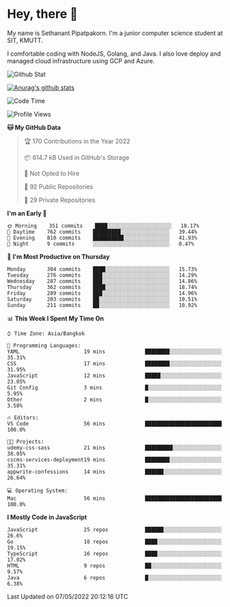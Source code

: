 # Hey, there 🙌
My name is Sethanant Pipatpakorn. I'm a junior computer science student at SIT, KMUTT.

I comfortable coding with NodeJS, Golang, and Java. I also love deploy and managed cloud infrastructure using GCP and Azure.

![Github Stat](https://github-profile-summary-cards.vercel.app/api/cards/profile-details?username=thetkpark&theme=dracula)

[![Anurag's github stats](https://github-readme-stats.vercel.app/api?username=thetkpark&count_private=true&show_icons=true&theme=tokyonight)](https://github.com/anuraghazra/github-readme-stats)

<!--START_SECTION:waka-->
![Code Time](http://img.shields.io/badge/Code%20Time-0-blue)

![Profile Views](http://img.shields.io/badge/Profile%20Views-1-blue)

**🐱 My GitHub Data** 

> 🏆 170 Contributions in the Year 2022
 > 
> 📦 614.7 kB Used in GitHub's Storage 
 > 
> 🚫 Not Opted to Hire
 > 
> 📜 92 Public Repositories 
 > 
> 🔑 29 Private Repositories  
 > 
**I'm an Early 🐤** 

```text
🌞 Morning    351 commits    ████░░░░░░░░░░░░░░░░░░░░░   18.17% 
🌆 Daytime    762 commits    █████████░░░░░░░░░░░░░░░░   39.44% 
🌃 Evening    810 commits    ██████████░░░░░░░░░░░░░░░   41.93% 
🌙 Night      9 commits      ░░░░░░░░░░░░░░░░░░░░░░░░░   0.47%

```
📅 **I'm Most Productive on Thursday** 

```text
Monday       304 commits    ████░░░░░░░░░░░░░░░░░░░░░   15.73% 
Tuesday      276 commits    ███░░░░░░░░░░░░░░░░░░░░░░   14.29% 
Wednesday    287 commits    ███░░░░░░░░░░░░░░░░░░░░░░   14.86% 
Thursday     362 commits    ████░░░░░░░░░░░░░░░░░░░░░   18.74% 
Friday       289 commits    ███░░░░░░░░░░░░░░░░░░░░░░   14.96% 
Saturday     203 commits    ██░░░░░░░░░░░░░░░░░░░░░░░   10.51% 
Sunday       211 commits    ██░░░░░░░░░░░░░░░░░░░░░░░   10.92%

```


📊 **This Week I Spent My Time On** 

```text
⌚︎ Time Zone: Asia/Bangkok

💬 Programming Languages: 
YAML                     19 mins             ████████░░░░░░░░░░░░░░░░░   35.31% 
CSS                      17 mins             ████████░░░░░░░░░░░░░░░░░   31.95% 
JavaScript               12 mins             █████░░░░░░░░░░░░░░░░░░░░   23.05% 
Git Config               3 mins              █░░░░░░░░░░░░░░░░░░░░░░░░   5.95% 
Other                    2 mins              █░░░░░░░░░░░░░░░░░░░░░░░░   3.58%

🔥 Editors: 
VS Code                  56 mins             █████████████████████████   100.0%

🐱‍💻 Projects: 
udemy-css-sass           21 mins             █████████░░░░░░░░░░░░░░░░   38.05% 
cscms-services-deployment19 mins             ████████░░░░░░░░░░░░░░░░░   35.31% 
appwrite-confessions     14 mins             ██████░░░░░░░░░░░░░░░░░░░   26.64%

💻 Operating System: 
Mac                      56 mins             █████████████████████████   100.0%

```

**I Mostly Code in JavaScript** 

```text
JavaScript               25 repos            ██████░░░░░░░░░░░░░░░░░░░   26.6% 
Go                       18 repos            ████░░░░░░░░░░░░░░░░░░░░░   19.15% 
TypeScript               16 repos            ████░░░░░░░░░░░░░░░░░░░░░   17.02% 
HTML                     9 repos             ██░░░░░░░░░░░░░░░░░░░░░░░   9.57% 
Java                     6 repos             █░░░░░░░░░░░░░░░░░░░░░░░░   6.38%

```



 Last Updated on 07/05/2022 20:12:16 UTC
<!--END_SECTION:waka-->
